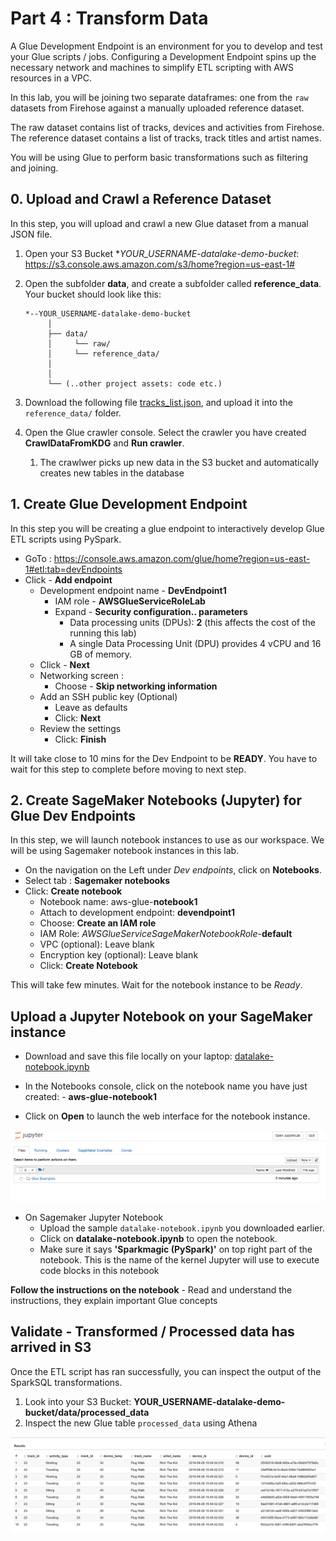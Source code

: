 # Part 4 : Transform Data
A Glue Development Endpoint is an environment for you to develop and test your Glue scripts / jobs.
Configuring a Development Endpoint spins up the necessary network and machines to simplify ETL scripting with AWS resources in a VPC. 

In this lab, you will be joining two separate dataframes: one from the `raw` datasets from Firehose against a manually uploaded reference dataset.

The raw dataset contains list of tracks, devices and activities from Firehose. 
The reference dataset contains a list of tracks, track titles and artist names.

You will be using Glue to perform basic transformations such as filtering and joining. 

## 0. Upload and Crawl a Reference Dataset
In this step, you will upload and crawl a new Glue dataset from a manual JSON file.

1. Open your S3 Bucket **YOUR_USERNAME-datalake-demo-bucket*: https://s3.console.aws.amazon.com/s3/home?region=us-east-1#
2. Open the subfolder **data**, and create a subfolder called **reference_data**. Your bucket should look like this: 

    ```
    *--YOUR_USERNAME-datalake-demo-bucket
         │
         ├── data/
         │     └── raw/
         │     └── reference_data/
         │     
         │
         └── (..other project assets: code etc.)
    ```
3. Download the following file [tracks_list.json](https://raw.githubusercontent.com/unnipillai/techfest-building-serverless-datalake-on-aws/master/tracks_list.json), and upload it into the `reference_data/` folder.

4. Open the Glue crawler console. Select the crawler you have created **CrawlDataFromKDG** and **Run crawler**.
	1. The crawlwer picks up new data in the S3 bucket and automatically creates new tables in the database

## 1. Create Glue Development Endpoint
In this step you will be creating a glue endpoint to interactively develop Glue ETL scripts using PySpark.

* GoTo : https://console.aws.amazon.com/glue/home?region=us-east-1#etl:tab=devEndpoints
* Click - **Add endpoint**
  * Development endpoint name - **DevEndpoint1**
    * IAM role - **AWSGlueServiceRoleLab**
    * Expand - **Security configuration.. parameters**
      * Data processing units (DPUs): **2** (this affects the cost of the running this lab)
      * A single Data Processing Unit (DPU) provides 4 vCPU and 16 GB of memory.
  * Click - **Next**
  * Networking screen :
    * Choose - **Skip networking information**
  * Add an SSH public key (Optional)
    * Leave as defaults
    * Click: **Next**
  * Review the settings
    * Click: **Finish**

It will take close to 10 mins for the Dev Endpoint to be **READY**.
You have to wait for this step to complete before moving to next step.


## 2. Create SageMaker Notebooks (Jupyter) for Glue Dev Endpoints

In this step, we will launch notebook instances to use as our workspace. We will be using Sagemaker notebook instances in this lab. 

* On the navigation on the Left under *Dev endpoints*, click on **Notebooks**.
* Select tab : **Sagemaker notebooks**
* Click: **Create notebook**
  * Notebook name: aws-glue-**notebook1**
  * Attach to development endpoint: **devendpoint1**
  * Choose: **Create an IAM role**
  * IAM Role: *AWSGlueServiceSageMakerNotebookRole*-**default**
  * VPC (optional): Leave blank
  * Encryption key (optional): Leave blank
  * Click: **Create Notebook**

This will take few minutes. Wait for the notebook instance to be *Ready*.

## Upload a Jupyter Notebook on your SageMaker instance

- Download and save this file locally on your laptop: [datalake-notebook.ipynb](./datalake-notebook.ipynb)

- In the Notebooks console, click on the notebook name you have just created: - **aws-glue-notebook1**
- Click on **Open** to launch the web interface for the notebook instance.

![Notebook instance](./img/notebook-console.png)


- On Sagemaker Jupyter Notebook 
  - Upload the sample `datalake-notebook.ipynb` you downloaded earlier.
  - Click on **datalake-notebook.ipynb** to open the notebook.
  - Make sure it says **'Sparkmagic (PySpark)'** on top right part of the notebook.
    This is the name of the kernel Jupyter will use to execute code blocks in this notebook


**Follow the instructions on the notebook**
	  - Read and understand the instructions, they explain important Glue concepts

## Validate - Transformed / Processed data has arrived in S3

Once the ETL script has ran successfully, you can inspect the output of the SparkSQL transformations.

1. Look into your S3 Bucket: **YOUR_USERNAME-datalake-demo-bucket/data/processed_data**
2. Inspect the new Glue table `processed_data` using Athena

![output data](./img/processed_data.png)


